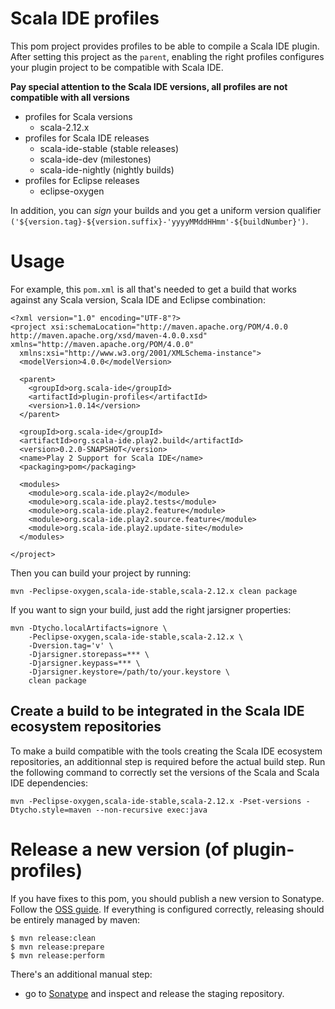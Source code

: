 # Scala IDE profiles

This pom project provides profiles to be able to compile a Scala IDE plugin. After setting this project as the `parent`, enabling the right profiles configures your plugin project to be compatible with Scala IDE.

**Pay special attention to the Scala IDE versions, all profiles are not compatible with all versions**

* profiles for Scala versions
  * scala-2.12.x
* profiles for Scala IDE releases
  * scala-ide-stable (stable releases)
  * scala-ide-dev (milestones)
  * scala-ide-nightly (nightly builds)
* profiles for Eclipse releases
  * eclipse-oxygen

In addition, you can *sign* your builds and you get a uniform version qualifier `('${version.tag}-${version.suffix}-'yyyyMMddHHmm'-${buildNumber}')`.

# Usage

For example, this `pom.xml` is all that's needed to get a build that works against any Scala version, Scala IDE and Eclipse combination:

    <?xml version="1.0" encoding="UTF-8"?>
    <project xsi:schemaLocation="http://maven.apache.org/POM/4.0.0 http://maven.apache.org/xsd/maven-4.0.0.xsd" xmlns="http://maven.apache.org/POM/4.0.0"
      xmlns:xsi="http://www.w3.org/2001/XMLSchema-instance">
      <modelVersion>4.0.0</modelVersion>

      <parent>
        <groupId>org.scala-ide</groupId>
        <artifactId>plugin-profiles</artifactId>
        <version>1.0.14</version>
      </parent>

      <groupId>org.scala-ide</groupId>
      <artifactId>org.scala-ide.play2.build</artifactId>
      <version>0.2.0-SNAPSHOT</version>
      <name>Play 2 Support for Scala IDE</name>
      <packaging>pom</packaging>

      <modules>
        <module>org.scala-ide.play2</module>
        <module>org.scala-ide.play2.tests</module>
        <module>org.scala-ide.play2.feature</module>
        <module>org.scala-ide.play2.source.feature</module>
        <module>org.scala-ide.play2.update-site</module>
      </modules>

    </project>

Then you can build your project by running:

```
mvn -Peclipse-oxygen,scala-ide-stable,scala-2.12.x clean package
```

If you want to sign your build, just add the right jarsigner properties:

```
mvn -Dtycho.localArtifacts=ignore \
    -Peclipse-oxygen,scala-ide-stable,scala-2.12.x \
    -Dversion.tag='v' \
    -Djarsigner.storepass=*** \
    -Djarsigner.keypass=*** \
    -Djarsigner.keystore=/path/to/your.keystore \
    clean package
```
## Create a build to be integrated in the Scala IDE ecosystem repositories

To make a build compatible with the tools creating the Scala IDE ecosystem repositories, an additionnal step is required before the actual build step. Run the following command to correctly set the versions of the Scala and Scala IDE dependencies:

```
mvn -Peclipse-oxygen,scala-ide-stable,scala-2.12.x -Pset-versions -Dtycho.style=maven --non-recursive exec:java

```

# Release a new version (of plugin-profiles)

If you have fixes to this pom, you should publish a new version to
Sonatype. Follow the
[OSS guide](http://central.sonatype.org/pages/ossrh-guide.html). If
everything is configured correctly, releasing should be entirely
managed by maven:

```
$ mvn release:clean
$ mvn release:prepare
$ mvn release:perform
```

There's an additional manual step:

- go to [Sonatype](http://central.sonatype.org/pages/releasing-the-deployment.html) and inspect and release the staging repository.
